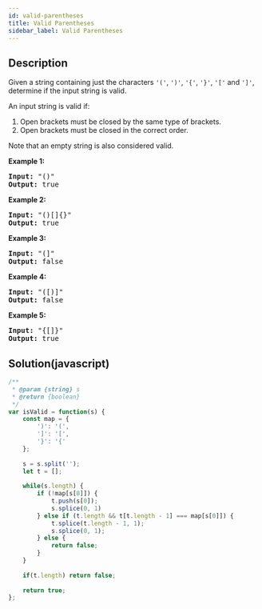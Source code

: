 ```yaml
---
id: valid-parentheses
title: Valid Parentheses
sidebar_label: Valid Parentheses
---
```

## Description
<div class="description">
<p>Given a string containing just the characters <code>&#39;(&#39;</code>, <code>&#39;)&#39;</code>, <code>&#39;{&#39;</code>, <code>&#39;}&#39;</code>, <code>&#39;[&#39;</code> and <code>&#39;]&#39;</code>, determine if the input string is valid.</p>

<p>An input string is valid if:</p>

<ol>
	<li>Open brackets must be closed by the same type of brackets.</li>
	<li>Open brackets must be closed in the correct order.</li>
</ol>

<p>Note that an empty string is&nbsp;also considered valid.</p>

<p><strong>Example 1:</strong></p>

<pre>
<strong>Input:</strong> &quot;()&quot;
<strong>Output:</strong> true
</pre>

<p><strong>Example 2:</strong></p>

<pre>
<strong>Input:</strong> &quot;()[]{}&quot;
<strong>Output:</strong> true
</pre>

<p><strong>Example 3:</strong></p>

<pre>
<strong>Input:</strong> &quot;(]&quot;
<strong>Output:</strong> false
</pre>

<p><strong>Example 4:</strong></p>

<pre>
<strong>Input:</strong> &quot;([)]&quot;
<strong>Output:</strong> false
</pre>

<p><strong>Example 5:</strong></p>

<pre>
<strong>Input:</strong> &quot;{[]}&quot;
<strong>Output:</strong> true
</pre>

</div>

## Solution(javascript)
```javascript
/**
 * @param {string} s
 * @return {boolean}
 */
var isValid = function(s) {
    const map = {
        ')': '(',
        ']': '[',
        '}': '{'
    };
    
    s = s.split('');
    let t = [];
    
    while(s.length) {
        if (!map[s[0]]) {
            t.push(s[0]);
            s.splice(0, 1)
        } else if (t.length && t[t.length - 1] === map[s[0]]) {
            t.splice(t.length - 1, 1);
            s.splice(0, 1);
        } else {
            return false;
        }
    }
    
    if(t.length) return false;
    
    return true;
};
```